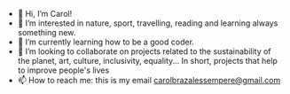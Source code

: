 - 👋 Hi, I’m Carol! 
- 👀 I’m interested in nature, sport, travelling, reading and learning always something new.
- 🌱 I’m currently learning how to be a good coder.
- 💞️ I’m looking to collaborate on projects related to the sustainability of the planet, art, culture, inclusivity, equality... In short, projects that help to improve people's lives
- 📫 How to reach me: this is my email carolbrazalessempere@gmail.com 


